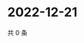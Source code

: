 # 2022-12-21

共 0 条

<!-- BEGIN WEIBO -->
<!-- 最后更新时间 Wed Dec 21 2022 16:01:41 GMT+0800 (China Standard Time) -->

<!-- END WEIBO -->
